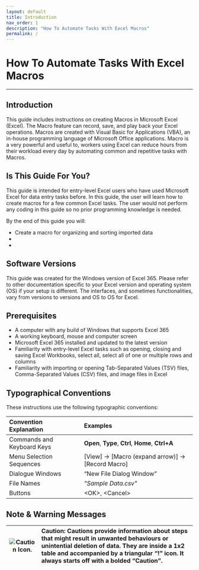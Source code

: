 ```yaml
---
layout: default
title: Introduction
nav_order: 1
description: "How To Automate Tasks With Excel Macros"
permalink: /
---
```


# How To Automate Tasks With Excel Macros

---

## Introduction

This guide includes instructions on creating Macros in Microsoft Excel (Excel). The Macro feature can record, save, and play back your Excel operations. Macros are created with Visual Basic for Applications (VBA), an in-house programming language of Microsoft Office applications. Macro is a very powerful and useful to, workers using Excel can reduce hours from their workload every day by automating common and repetitive tasks with Macros.

## Is This Guide For You?

This guide is intended for entry-level Excel users who have used Microsoft Excel for data entry tasks before. In this guide, the user will learn how to create macros for a few common Excel tasks. The user would not perform any coding in this guide so no prior programming knowledge is needed. 

By the end of this guide you will:
*	Create a macro for organizing and sorting imported data
*	
*	

## Software Versions

This guide was created for the Windows version of Excel 365. Please refer to other documentation specific to your Excel version and operating system (OS) if your setup is different. The interfaces, and sometimes functionalities, vary from versions to versions and OS to OS for Excel.

## Prerequisites

*	A computer with any build of Windows that supports Excel 365
*	A working keyboard, mouse and computer screen
*	Microsoft Excel 365 installed and updated to the latest version
*	Familiarity with entry-level Excel tasks such as opening, closing and saving Excel Workbooks, select all, select all of one or multiple rows and columns
*	Familiarity with importing or opening Tab-Separated Values (TSV) files, Comma-Separated Values (CSV) files, and image files in Excel


## Typographical Conventions

These instructions use the following typographic conventions:

|Convention Explanation						|Examples													|
|:--------------------------------|:--------------------------------|
|Commands and Keyboard Keys				|**Open**, **Type**, **Ctrl**, **Home**, **Ctrl+A**		|
|Menu Selection Sequences					|[View] -> [Macro (expand arrow)] -> [Record Macro]  |
|Dialogue Windows								  |“New File Dialog Window”					|
|File Names												|*"Sample Data.csv"*							|
|Buttons                 					|&lt;OK&gt;, &lt;Cancel&gt;           |

## Note & Warning Messages

|![Caution Icon.](https://github.com/chase-lsc/Task-Automation-With-Excel-Macros/blob/gh-pages/images/caution.png?raw=true) |**Caution**: Cautions provide information about steps that might result in unwanted behaviours or unintential deletion of data. They are inside a 1x2 table and accompanied by a triangular “!” icon. It always starts off with a bolded “Caution”.|
|-----|:------|
